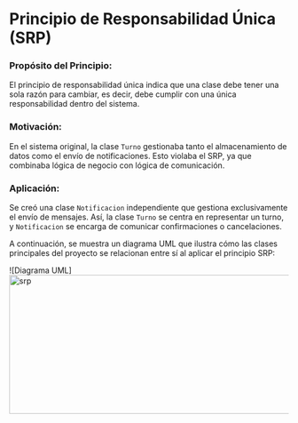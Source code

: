 # Principio de Responsabilidad Única (SRP)

### Propósito del Principio:
El principio de responsabilidad única indica que una clase debe tener una sola razón para cambiar, es decir, debe cumplir con una única responsabilidad dentro del sistema.

### Motivación:
En el sistema original, la clase `Turno` gestionaba tanto el almacenamiento de datos como el envío de notificaciones. Esto violaba el SRP, ya que combinaba lógica de negocio con lógica de comunicación.

### Aplicación:
Se creó una clase `Notificacion` independiente que gestiona exclusivamente el envío de mensajes. Así, la clase `Turno` se centra en representar un turno, y `Notificacion` se encarga de comunicar confirmaciones o cancelaciones.

A continuación, se muestra un diagrama UML que ilustra cómo las clases principales del proyecto se relacionan entre sí al aplicar el principio SRP:

  ![Diagrama UML]<img width="590" height="250" alt="srp" src="https://github.com/user-attachments/assets/6869c572-d4aa-4b22-be4e-23465cc72ac4" />





